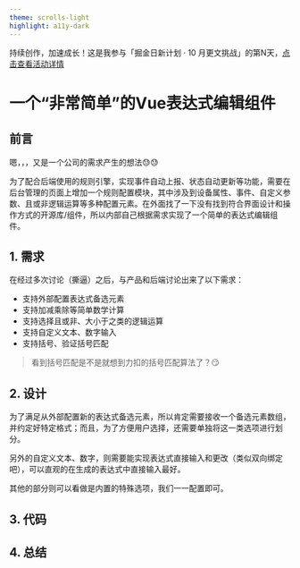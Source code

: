 ```yaml
---
theme: scrolls-light
highlight: a11y-dark
---
```


持续创作，加速成长！这是我参与「掘金日新计划 · 10 月更文挑战」的第N天，[点击查看活动详情](https://juejin.cn/post/7147654075599978532)



# 一个“非常简单”的Vue表达式编辑组件

## 前言

嗯，，，又是一个公司的需求产生的想法😓😓

为了配合后端使用的规则引擎，实现事件自动上报、状态自动更新等功能，需要在后台管理的页面上增加一个规则配置模块，其中涉及到设备属性、事件、自定义参数、且或非逻辑运算等多种配置元素。在外面找了一下没有找到符合界面设计和操作方式的开源库/组件，所以内部自己根据需求实现了一个简单的表达式编辑组件。

## 1. 需求

在经过多次讨论（撕逼）之后，与产品和后端讨论出来了以下需求：

- 支持外部配置表达式备选元素
- 支持加减乘除等简单数学计算
- 支持选择且或非、大小于之类的逻辑运算
- 支持自定义文本、数字输入
- 支持括号、验证括号匹配

> 看到括号匹配是不是就想到力扣的括号匹配算法了？😏

## 2. 设计

为了满足从外部配置新的表达式备选元素，所以肯定需要接收一个备选元素数组，并约定好特定格式；而且，为了方便用户选择，还需要单独将这一类选项进行划分。

另外的自定义文本、数字，则需要能实现表达式直接输入和更改（类似双向绑定吧），可以直观的在生成的表达式中直接输入最好。

其他的部分则可以看做是内置的特殊选项，我们一一配置即可。

## 3. 代码



## 4. 总结
